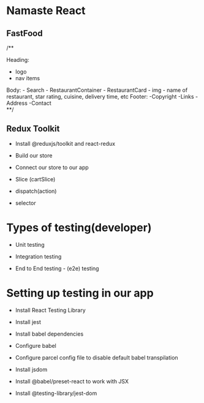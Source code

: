 # Namaste React 

## FastFood 

/**

  Heading:
   - logo
   - nav items

  Body:
    - Search
    - RestaurantContainer
      - RestaurantCard
        - img 
        - name of restaurant, star rating, cuisine, delivery time, etc
  Footer:
    -Copyright 
    -Links
    -Address
    -Contact  
**/


## Redux Toolkit
 - Install @reduxjs/toolkit and react-redux

 - Build our store

 - Connect our store to our app

 - Slice (cartSlice)
 
 - dispatch(action)

 - selector


 # Types of testing(developer)

 - Unit testing

 - Integration testing
 
 - End to End testing - (e2e) testing


 # Setting up testing in our app

 - Install React Testing Library

 - Install jest

 - Install babel dependencies

 - Configure babel

 - Configure parcel config file to disable default babel transpilation

 - Install jsdom 

 - Install @babel/preset-react to work with JSX

 - Install @testing-library/jest-dom